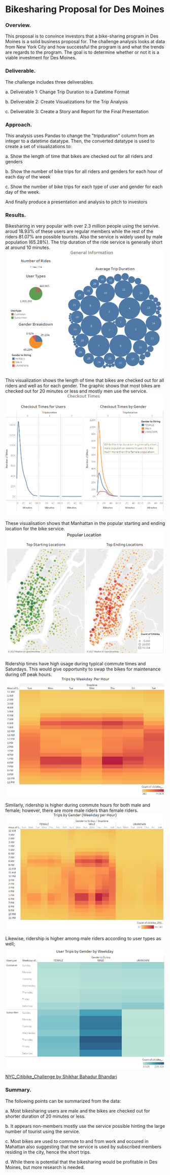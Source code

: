 # Bikesharing Proposal for Des Moines

### Overview.

This proposal is to convince investors that a bike-sharing program in Des Moines is a solid business proposal for. The challenge analysis looks at data from New York City and how successful the program is and what the trends are regards to the program. The goal is to determine whether or not it is a viable investment for Des Moines.

### Deliverable.
The challenge includes three deliverables.

a. Deliverable 1: Change Trip Duration to a Datetime Format

b. Deliverable 2: Create Visualizations for the Trip Analysis

c. Deliverable 3: Create a Story and Report for the Final Presentation

### Approach.
This analysis uses Pandas to change the "tripduration" column from an integer to a datetime datatype. Then, the converted datatype is used to create a set of visualizations to:

a. Show the length of time that bikes are checked out for all riders and genders

b. Show the number of bike trips for all riders and genders for each hour of each day of the week

c. Show the number of bike trips for each type of user and gender for each day of the week.

And finally produce a presentation and analysis to pitch to investors 


### Results.
Bikesharing in very popular with over 2.3 million people using the servive. aroud 18.93% of these users are regular members while the rest of the riders 81.07% are possible tourists. Also the service is widely used by male population (65.28%). The trip duration of the ride service is generally short at around 10 minutes.
![general_Info.png](https://github.com/Shikharbhd/bikesharing/blob/main/Resources/Images/general_Info.png)

This visualization shows the length of time that bikes are checked out for all riders and well as for each gender. The graphic shows that most bikes are checked out for 20 minutes or less and mostly men use the service.
![checkout_times.png](https://github.com/Shikharbhd/bikesharing/blob/main/Resources/Images/checkout_times.png)

These visualisation shows that Manhattan in the popular starting and ending location for the bike service.
![popular_location.png](https://github.com/Shikharbhd/bikesharing/blob/main/Resources/Images/popular_location.png)

Ridership times have high usage during typical commute times and Saturdays. This would give opportunity to swap the bikes for maintenance during off peak hours.
![trips_by_wday_per_hour.png](https://github.com/Shikharbhd/bikesharing/blob/main/Resources/Images/trips_by_wday_per_hour.png)

Similarly, ridership is higher during commute hours for both male and female; however, there are more male riders than female riders.
![trips_by_gender_wday_per_hour.png](https://github.com/Shikharbhd/bikesharing/blob/main/Resources/Images/trips_by_gender_wday_per_hour.png)

Likewise, ridership is higher among male riders according to user types as well;
![user_trips_by_gender_by_wday.png](https://github.com/Shikharbhd/bikesharing/blob/main/Resources/Images/user_trips_by_gender_by_wday.png)

[NYC_Citibike_Challenge by Shikhar Bahadur Bhandari](https://public.tableau.com/app/profile/shikhar.bahadur.bhandari/viz/NYC_Citibike_Challenge_16321101969580/NYCCitibikeStory?publish=yes)

### Summary.

The following points can be summarized from the data:

a. Most bikesharing users are male and the bikes are checked out for shorter duration of 20 minutes or less. 

b. It appears non-members mostly use the service possible hinting the large number of tourist using the service.

c. Most bikes are used to commute to and from work and occured in Mahattan also suggesting that the service is used by subscribed members residing in the city, hence the short trips.

d. While there is potential that the bikesharing would be profitable in Des Moines, but more research is needed.  
